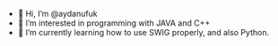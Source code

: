 - 👋 Hi, I’m @aydanufuk
- 👀 I’m interested in programming with JAVA and C++
- 🌱 I’m currently learning how to use SWIG properly, and also Python.


<!---
aydanufuk/aydanufuk is a ✨ special ✨ repository because its `README.md` (this file) appears on your GitHub profile.
You can click the Preview link to take a look at your changes.
--->
